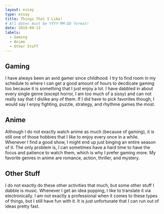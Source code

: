 ```yaml
---
layout: essay
type: essay
title: Things That I Like!
# All dates must be YYYY-MM-DD format!
date: 2019-09-13
labels:
  - Gaming
  - Anime
  - Other Stuff
---
```


## Gaming ##
  I have always been an avid gamer since childhood. I try to find room in my schedule to where I can get a good amount of hours to decdicate gaming too because it is something that I just enjoy a lot. I have dabbled in about every single genre (except horror, I am too much of a sissy) and can not really say that I dislike any of them. If I did have to pick favorites though, I would say I enjoy fighting, puzzle, strategy, and rhythme games the most.

## Anime ##
  Although I do not exactly watch anime as much (because of gaming), it is still one of those hobbies that I like to enjoy every once in a while. Whenever I find a good show, I might end up just binging an entire season of it. The only problem is, I can sometimes have a hard time to have the focus and patience to watch them, which is why I prefer gaming more. My favorite genres in anime are romance, action, thriller, and mystery.

## Other Stuff ##
  I do not exactly do these other activities that much, but some other stuff I dabble is music. Whenever I get an idea popping, I like to translate it via electronically. I am not exactly a professional when it comes to these types of things, but I still have fun with it. It is just unfortunate that I can run out of ideas pretty fast.
